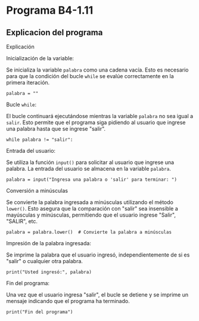 # Programa B4-1.11
## Explicacion del programa 
Explicación

Inicialización de la variable:

Se inicializa la variable ```palabra``` como una cadena vacía. Esto es necesario para que la condición del bucle ```while``` se evalúe correctamente en la primera iteración.
```
palabra = ""
```
Bucle ```while```:

El bucle continuará ejecutándose mientras la variable ```palabra``` no sea igual a ```salir```. Esto permite que el programa siga pidiendo al usuario que ingrese una palabra hasta que se ingrese "salir".
```
while palabra != "salir":
```
Entrada del usuario:

Se utiliza la función ```input()``` para solicitar al usuario que ingrese una palabra. La entrada del usuario se almacena en la variable ```palabra```.
```
palabra = input("Ingresa una palabra o 'salir' para terminar: ")
```
Conversión a minúsculas

Se convierte la palabra ingresada a minúsculas utilizando el método ```lower()```. Esto asegura que la comparación con "salir" sea insensible a mayúsculas y minúsculas, permitiendo que el usuario ingrese "Salir", "SALIR", etc.
```
palabra = palabra.lower()  # Convierte la palabra a minúsculas 
```
Impresión de la palabra ingresada:

Se imprime la palabra que el usuario ingresó, independientemente de si es "salir" o cualquier otra palabra.
```
print("Usted ingresó:", palabra)
```
Fin del programa:

Una vez que el usuario ingresa "salir", el bucle se detiene y se imprime un mensaje indicando que el programa ha terminado.
```
print("Fin del programa")
```
